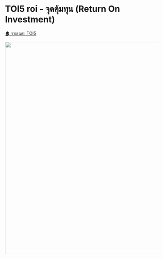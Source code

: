 <!-- @codegen_problem begin -->
# TOI5 roi - จุดคุ้มทุน (Return On Investment)

[🏠 รวมเฉลย TOI5](../)

<img width="700" src="https://github.com/krist7599555/toi/assets/19445033/80c80822-7583-4bcd-a705-dae3eacdee85" />
<!-- @codegen_problem end -->
